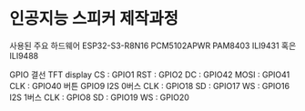 # 인공지능 스피커 제작과정
사용된 주요 하드웨어
  ESP32-S3-R8N16
  PCM5102APWR
  PAM8403
  ILI9431 혹은 ILI9488
 
GPIO 결선
TFT display
  CS   : GPIO1
  RST  : GPIO2
  DC   : GPIO42
  MOSI : GPIO41
  CLK  : GPIO40
버튼
  GPIO9
I2S 0버스
  CLK : GPIO18
  SD  : GPIO17
  WS  : GPIO16
I2S 1버스
  CLK : GPIO8
  SD  : GPIO19
  WS  : GPIO20
